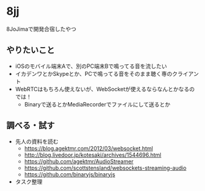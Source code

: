 # 8jj
8JoJimaで開発合宿したやつ

## やりたいこと
- iOSのモバイル端末Aで、別のPC端末Bで鳴ってる音を流したい
- イカデンワとかSkypeとか、PCで鳴ってる音をそのまま聴く専のクライアント
- WebRTCはもちろん使えないが、WebSocketが使えるならなんとかなるのでは！
  - Binaryで送るとかMediaRecorderでファイルにして送るとか

## 調べる・試す
- 先人の資料を読む
  - https://blog.agektmr.com/2012/03/websocket.html
  - http://blog.livedoor.jp/kotesaki/archives/1544696.html
  - https://github.com/agektmr/AudioStreamer
  - https://github.com/scottstensland/websockets-streaming-audio
  - https://github.com/binaryjs/binaryjs
- タスク整理

